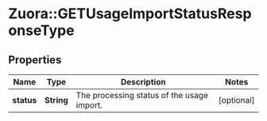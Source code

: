 # Zuora::GETUsageImportStatusResponseType

## Properties
Name | Type | Description | Notes
------------ | ------------- | ------------- | -------------
**status** | **String** | The processing status of the usage import.  | [optional] 


